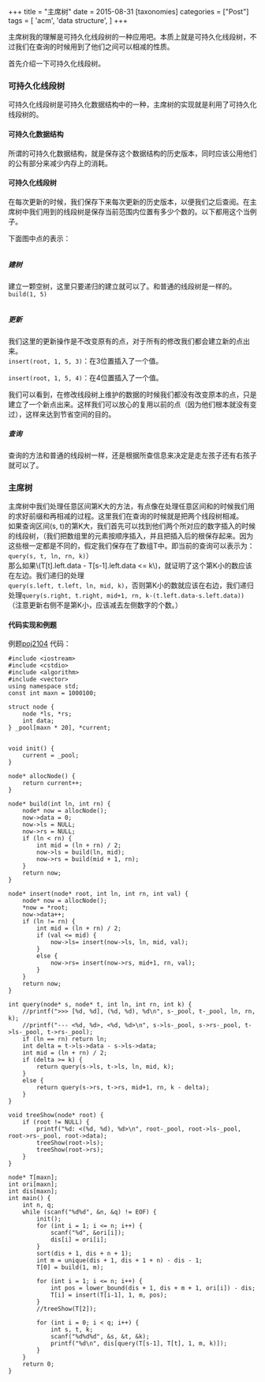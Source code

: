 +++
title = "主席树"
date = 2015-08-31
[taxonomies]
categories =  ["Post"]
tags = [
    'acm',
    'data structure',
]
+++

<div class="article_content" id="article_contents_inner_5677460198" dir="ltr">
						<p>主席树我的理解是可持久化线段树的一种应用吧。本质上就是可持久化线段树，不过我们在查询的时候用到了他们之间可以相减的性质。</p>

<p>首先介绍一下可持久化线段树。</p>

<h3>可持久化线段树</h3>

<p>可持久化线段树是可持久化数据结构中的一种，主席树的实现就是利用了可持久化线段树的。</p>

<h4>可持久化数据结构</h4>

<p>所谓的可持久化数据结构，就是保存这个数据结构的历史版本，同时应该公用他们的公有部分来减少内存上的消耗。</p>

<h4>可持久化线段树</h4>

<p>在每次更新的时候，我们保存下来每次更新的历史版本，以便我们之后查阅。在主席树中我们用到的线段树是保存当前范围内位置有多少个数的。以下都用这个当例子。</p>

<p>下面图中点的表示：
</p><div class="pin_container" style="float:none"><div id="pc_291489" class="pin_chiclet pc_first" title="将图片保存到 Pinterest。 点按右键可以关闭此功能。"><span class="icon-service_pinterest-16x16"></span></div><img src="http://7vijdo.com1.z0.glb.clouddn.com/pt-node.svg" alt="" style="max-width: 1241px; height: auto; object-fit: contain;"></div><p></p>

<h5>建树</h5>

<p>建立一颗空树，这里只要递归的建立就可以了。和普通的线段树是一样的。<code>build(1, 5)</code>
</p><div class="pin_container" style="float:none"><div id="pc_221762" class="pin_chiclet pc_first" title="将图片保存到 Pinterest。 点按右键可以关闭此功能。"><span class="icon-service_pinterest-16x16"></span></div><img src="http://7vijdo.com1.z0.glb.clouddn.com/pt-1.svg" alt="" style="max-width: 1241px; height: auto; object-fit: contain;"></div><p></p>

<h5>更新</h5>

<p>我们这里的更新操作是不改变原有的点，对于所有的修改我们都会建立新的点出来。 <br><code>insert(root, 1, 5, 3)</code>：在3位置插入了一个值。
</p><div class="pin_container" style="float:none"><div id="pc_298247" class="pin_chiclet pc_first" title="将图片保存到 Pinterest。 点按右键可以关闭此功能。"><span class="icon-service_pinterest-16x16"></span></div><img src="http://7vijdo.com1.z0.glb.clouddn.com/pt-2.svg" alt="" style="max-width: 1241px; height: auto; object-fit: contain;"></div><code>insert(root, 1, 5, 4)</code>：在4位置插入了一个值。
<div class="pin_container" style="float:none"><div id="pc_342396" class="pin_chiclet pc_first" title="将图片保存到 Pinterest。 点按右键可以关闭此功能。"><span class="icon-service_pinterest-16x16"></span></div><img src="http://7vijdo.com1.z0.glb.clouddn.com/pt-3.svg" alt="" style="max-width: 1241px; height: auto; object-fit: contain;"></div><p></p>

<p>我们可以看到，在修改线段树上维护的数据的时候我们都没有改变原本的点，只是建立了一个新点出来。这样我们可以放心的复用以前的点（因为他们根本就没有变过），这样来达到节省空间的目的。</p>

<h5>查询</h5>

<p>查询的方法和普通的线段树一样，还是根据所查信息来决定是走左孩子还有右孩子就可以了。</p>

<h3>主席树</h3>

<p>主席树中我们处理任意区间第K大的方法，有点像在处理任意区间和的时候我们用的求好前缀和再相减的过程。这里我们在查询的时候就是把两个线段树相减。 <br>
如果查询区间(s, t)的第K大，我们首先可以找到他们两个所对应的数字插入的时候的线段树，（我们把数组里的元素按顺序插入，并且把插入后的根保存起来。因为这些根一定都是不同的，假定我们保存在了数组T中。即当前的查询可以表示为：<code>query(s, t, ln, rn, k)</code>） <br>
那么如果\(T[t].left.data - T[s-1].left.data &lt;= k\)，就证明了这个第K小的数应该在左边。我们递归的处理<code>
query(s.left, t.left, ln, mid, k)</code>，否则第K小的数就应该在右边，我们递归处理<code>query(s.right, t.right, mid+1, rn, k-(t.left.data-s.left.data))</code>（注意更新右侧不是第K小，应该减去左侧数字的个数。）</p>

<h4>代码实现和例题</h4>

<p>例题<a href="http://poj.org/problem?id=2104" target="_blank" class="underlink bluelink" tabindex="-1">poj2104</a>
代码：</p>

<pre style="max-width: 1241px; overflow: auto;"><code>#include &lt;iostream&gt;
#include &lt;cstdio&gt;
#include &lt;algorithm&gt;
#include &lt;vector&gt;
using namespace std;  
const int maxn = 1000100;

struct node {  
    node *ls, *rs;
    int data;
} _pool[maxn * 20], *current;


void init() {  
    current = _pool;
}

node* allocNode() {  
    return current++;
}

node* build(int ln, int rn) {  
    node* now = allocNode();
    now-&gt;data = 0;
    now-&gt;ls = NULL;
    now-&gt;rs = NULL;
    if (ln &lt; rn) {
        int mid = (ln + rn) / 2;
        now-&gt;ls = build(ln, mid);
        now-&gt;rs = build(mid + 1, rn);
    }
    return now;
}

node* insert(node* root, int ln, int rn, int val) {  
    node* now = allocNode();
    *now = *root;
    now-&gt;data++;
    if (ln != rn) {
        int mid = (ln + rn) / 2;
        if (val &lt;= mid) {
            now-&gt;ls= insert(now-&gt;ls, ln, mid, val);
        }
        else {
            now-&gt;rs= insert(now-&gt;rs, mid+1, rn, val);
        }
    }
    return now;
}

int query(node* s, node* t, int ln, int rn, int k) {  
    //printf("&gt;&gt;&gt; [%d, %d], (%d, %d), %d\n", s-_pool, t-_pool, ln, rn, k);
    //printf("--- &lt;%d, %d&gt;, &lt;%d, %d&gt;\n", s-&gt;ls-_pool, s-&gt;rs-_pool, t-&gt;ls-_pool, t-&gt;rs-_pool);
    if (ln == rn) return ln;
    int delta = t-&gt;ls-&gt;data - s-&gt;ls-&gt;data;
    int mid = (ln + rn) / 2;
    if (delta &gt;= k) {
        return query(s-&gt;ls, t-&gt;ls, ln, mid, k);
    }
    else {
        return query(s-&gt;rs, t-&gt;rs, mid+1, rn, k - delta);
    }
}

void treeShow(node* root) {  
    if (root != NULL) {
        printf("%d: &lt;(%d, %d), %d&gt;\n", root-_pool, root-&gt;ls-_pool, root-&gt;rs-_pool, root-&gt;data);
        treeShow(root-&gt;ls);
        treeShow(root-&gt;rs);
    }
}

node* T[maxn];  
int ori[maxn];  
int dis[maxn];  
int main() {  
    int n, q;
    while (scanf("%d%d", &amp;n, &amp;q) != EOF) {
        init();
        for (int i = 1; i &lt;= n; i++) {
            scanf("%d", &amp;ori[i]);
            dis[i] = ori[i];
        }
        sort(dis + 1, dis + n + 1);
        int m = unique(dis + 1, dis + 1 + n) - dis - 1;
        T[0] = build(1, m);

        for (int i = 1; i &lt;= n; i++) {
            int pos = lower_bound(dis + 1, dis + m + 1, ori[i]) - dis;
            T[i] = insert(T[i-1], 1, m, pos);
        }
        //treeShow(T[2]);

        for (int i = 0; i &lt; q; i++) {
            int s, t, k;
            scanf("%d%d%d", &amp;s, &amp;t, &amp;k);
            printf("%d\n", dis[query(T[s-1], T[t], 1, m, k)]);
        }
    }
    return 0;
}
</code></pre>